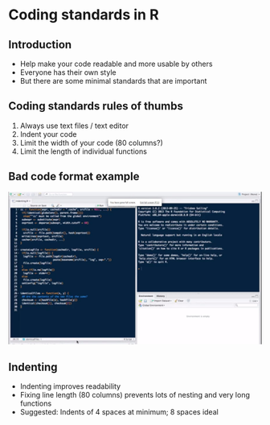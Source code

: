 # Coding standards in R
## Introduction
- Help make your code readable and more usable by others
- Everyone has their own style
- But there are some minimal standards that are important

## Coding standards rules of thumbs
1. Always use text files / text editor
2. Indent your code
3. Limit the width of your code (80 columns?)
4. Limit the length of individual functions

## Bad code format example
![](faskhkjdsbvibeai.JPG)

## Indenting
- Indenting improves readability
- Fixing line length (80 columns) prevents lots of nesting and very long functions
- Suggested: Indents of 4 spaces at minimum; 8 spaces ideal